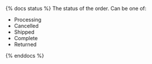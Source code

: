 {% docs status %}
The status of the order. Can be one of:
- Processing
- Cancelled
- Shipped
- Complete
- Returned

{% enddocs %}